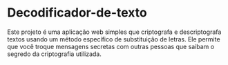 # Decodificador-de-texto
Este projeto é uma aplicação web simples que criptografa e descriptografa textos usando um método específico de substituição de letras. Ele permite que você troque mensagens secretas com outras pessoas que saibam o segredo da criptografia utilizada.
